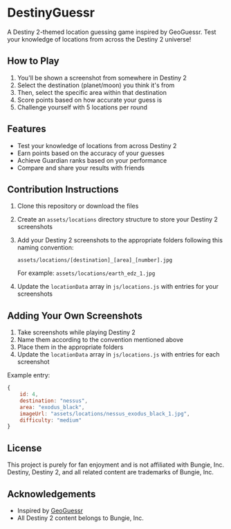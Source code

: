 # DestinyGuessr

A Destiny 2-themed location guessing game inspired by GeoGuessr. Test your knowledge of locations from across the Destiny 2 universe!

## How to Play

1. You'll be shown a screenshot from somewhere in Destiny 2
2. Select the destination (planet/moon) you think it's from
3. Then, select the specific area within that destination
4. Score points based on how accurate your guess is
5. Challenge yourself with 5 locations per round

## Features

- Test your knowledge of locations from across Destiny 2
- Earn points based on the accuracy of your guesses
- Achieve Guardian ranks based on your performance
- Compare and share your results with friends

## Contribution Instructions

1. Clone this repository or download the files
2. Create an `assets/locations` directory structure to store your Destiny 2 screenshots
3. Add your Destiny 2 screenshots to the appropriate folders following this naming convention:
   ```
   assets/locations/[destination]_[area]_[number].jpg
   ```
   For example: `assets/locations/earth_edz_1.jpg`

4. Update the `locationData` array in `js/locations.js` with entries for your screenshots


## Adding Your Own Screenshots

1. Take screenshots while playing Destiny 2
2. Name them according to the convention mentioned above
3. Place them in the appropriate folders
4. Update the `locationData` array in `js/locations.js` with entries for each screenshot

Example entry:
```javascript
{
    id: 4,
    destination: "nessus",
    area: "exodus_black",
    imageUrl: "assets/locations/nessus_exodus_black_1.jpg",
    difficulty: "medium"
}
```

## License

This project is purely for fan enjoyment and is not affiliated with Bungie, Inc.
Destiny, Destiny 2, and all related content are trademarks of Bungie, Inc.

## Acknowledgements

- Inspired by [GeoGuessr](https://www.geoguessr.com/)
- All Destiny 2 content belongs to Bungie, Inc.
